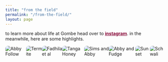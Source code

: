 ```yaml
---
title: "from the field"
permalink: "/from-the-field/"
layout: page
---
```


to learn more about life at Gombe head over to <a href="https://www.instagram.com/the_primate_diaries/?igsh=dHhtM2F2ZXMxdWNv&utm_source=qr#" style="color: #840032;"><strong>instagram</strong></a>. in the meanwhile, here are some highlights.

<!-- Swiper.js CDN -->
<link rel="stylesheet" href="https://cdn.jsdelivr.net/npm/swiper/swiper-bundle.min.css" />
<script src="https://cdn.jsdelivr.net/npm/swiper/swiper-bundle.min.js"></script>

<style>

 .swiper-container {
  width: 100%;
  max-width: 800px;
  margin: auto;
  padding-bottom: 40px; /* Extra space for pagination */
  position: relative; /* Required for positioning arrows correctly */
}

.swiper-wrapper {
  display: flex;
}

.swiper-slide {
  display: flex;
  justify-content: center;
  align-items: center;
}

.swiper-slide img {
  max-width: 100%;
  max-height: 80vh;
  width: auto;
  height: auto;
  object-fit: contain;
  border-radius: 8px;
}

/* Move pagination BELOW the carousel */
  .swiper-pagination {
    position: relative;
    bottom: -50px; /* Moves it further below */
    z-index: 10;
  }

/* Default dot color */
.swiper-pagination-bullet {
  background: gray;
  opacity: 0.5;
}

/* Active (highlighted) dot color */
.swiper-pagination-bullet-active {
  background: #850032;
  opacity: 1;
}

/* Style for the arrows */
.swiper-button-prev,
.swiper-button-next {
  color: #850032; /* Change the arrow color */
  position: absolute;
  bottom: 10px; /* Position arrows at the bottom */
  z-index: 10;
  font-size: 24px; /* Adjust arrow size */
}

/* You can customize the appearance more by adding background or borders */
.swiper-button-prev {
  left: 10px; /* Position the previous arrow to the left */
}

.swiper-button-next {
  right: 10px; /* Position the next arrow to the right */
}
</style>


<!-- Swiper Carousel -->
<div class="swiper-container">
  <div class="swiper-wrapper">
    <div class="swiper-slide">
      <img src="https://github.com/user-attachments/assets/e05021ad-40c8-44e7-a23c-bcf00a882d07" alt="Abby Follow" />
    </div>
    <div class="swiper-slide">
      <img src="https://github.com/user-attachments/assets/479f06d8-adf4-49dd-85d3-3f3fbccc11ee" alt="Termite" />
    </div>
    <div class="swiper-slide">
      <img src="https://github.com/user-attachments/assets/4cf453dd-9a7b-4677-8325-652d3671a5e5" alt="Fadhila et al" />
    </div>
    <div class="swiper-slide">
      <img src="https://github.com/user-attachments/assets/14e610ce-1d07-4819-bc83-5cfdb14a0307" alt=" Tanga Honey" />
    </div>
    <div class="swiper-slide">
      <img src="https://github.com/user-attachments/assets/0151df5f-fdb5-4df6-95cc-43548d8e5bfa" alt="Sims and Abby" />
    </div>
    <div class="swiper-slide">
      <img src="https://github.com/user-attachments/assets/cf8d68eb-8d48-4f40-a1b4-7afba4408070" alt="Abby and Fudge" />
    </div>
    <div class="swiper-slide">
      <img src="https://github.com/user-attachments/assets/e9f96b88-d11a-45ad-a9be-cf0614f787a8" alt="Sunset" />
    </div>
    <div class="swiper-slide">
      <img src="https://github.com/user-attachments/assets/b2258b73-2664-4728-80c4-40d68573fe9e" alt="Schwali" />
    </div>
  </div>



  <!-- Navigation Buttons -->
  <div class="swiper-button-prev"></div>
  <div class="swiper-button-next"></div>
</div>

<!-- Pagination Outside the Carousel -->
<div class="swiper-pagination"></div>

<script>
  var swiper = new Swiper(".swiper-container", {
    loop: true,
    spaceBetween: 3, // Reduce space between slides
    navigation: {
      nextEl: ".swiper-button-next",
      prevEl: ".swiper-button-prev",
    },
    pagination: {
      el: ".swiper-pagination",
      clickable: true,
    },
    autoplay: {
      delay: 7000, // Increase slide duration to 5 seconds
    },
  });
</script>

